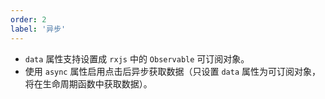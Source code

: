 ```yaml
---
order: 2
label: '异步'
---
```


- `data` 属性支持设置成 `rxjs` 中的 `Observable` 可订阅对象。
- 使用 `async` 属性启用点击后异步获取数据（只设置 `data` 属性为可订阅对象，将在生命周期函数中获取数据）。
